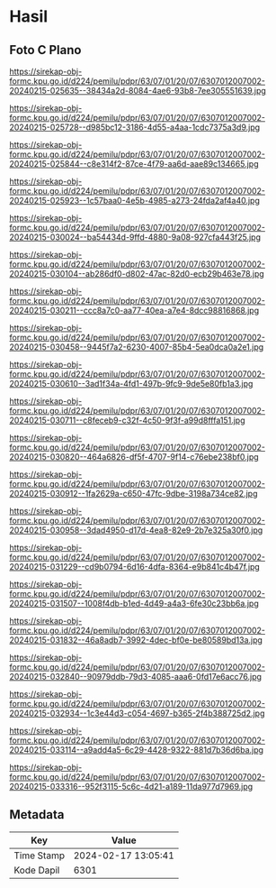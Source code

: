 # Hasil

## Foto C Plano

https://sirekap-obj-formc.kpu.go.id/d224/pemilu/pdpr/63/07/01/20/07/6307012007002-20240215-025635--38434a2d-8084-4ae6-93b8-7ee305551639.jpg

https://sirekap-obj-formc.kpu.go.id/d224/pemilu/pdpr/63/07/01/20/07/6307012007002-20240215-025728--d985bc12-3186-4d55-a4aa-1cdc7375a3d9.jpg

https://sirekap-obj-formc.kpu.go.id/d224/pemilu/pdpr/63/07/01/20/07/6307012007002-20240215-025844--c8e314f2-87ce-4f79-aa6d-aae89c134665.jpg

https://sirekap-obj-formc.kpu.go.id/d224/pemilu/pdpr/63/07/01/20/07/6307012007002-20240215-025923--1c57baa0-4e5b-4985-a273-24fda2af4a40.jpg

https://sirekap-obj-formc.kpu.go.id/d224/pemilu/pdpr/63/07/01/20/07/6307012007002-20240215-030024--ba54434d-9ffd-4880-9a08-927cfa443f25.jpg

https://sirekap-obj-formc.kpu.go.id/d224/pemilu/pdpr/63/07/01/20/07/6307012007002-20240215-030104--ab286df0-d802-47ac-82d0-ecb29b463e78.jpg

https://sirekap-obj-formc.kpu.go.id/d224/pemilu/pdpr/63/07/01/20/07/6307012007002-20240215-030211--ccc8a7c0-aa77-40ea-a7e4-8dcc98816868.jpg

https://sirekap-obj-formc.kpu.go.id/d224/pemilu/pdpr/63/07/01/20/07/6307012007002-20240215-030458--9445f7a2-6230-4007-85b4-5ea0dca0a2e1.jpg

https://sirekap-obj-formc.kpu.go.id/d224/pemilu/pdpr/63/07/01/20/07/6307012007002-20240215-030610--3ad1f34a-4fd1-497b-9fc9-9de5e80fb1a3.jpg

https://sirekap-obj-formc.kpu.go.id/d224/pemilu/pdpr/63/07/01/20/07/6307012007002-20240215-030711--c8feceb9-c32f-4c50-9f3f-a99d8fffa151.jpg

https://sirekap-obj-formc.kpu.go.id/d224/pemilu/pdpr/63/07/01/20/07/6307012007002-20240215-030820--464a6826-df5f-4707-9f14-c76ebe238bf0.jpg

https://sirekap-obj-formc.kpu.go.id/d224/pemilu/pdpr/63/07/01/20/07/6307012007002-20240215-030912--1fa2629a-c650-47fc-9dbe-3198a734ce82.jpg

https://sirekap-obj-formc.kpu.go.id/d224/pemilu/pdpr/63/07/01/20/07/6307012007002-20240215-030958--3dad4950-d17d-4ea8-82e9-2b7e325a30f0.jpg

https://sirekap-obj-formc.kpu.go.id/d224/pemilu/pdpr/63/07/01/20/07/6307012007002-20240215-031229--cd9b0794-6d16-4dfa-8364-e9b841c4b47f.jpg

https://sirekap-obj-formc.kpu.go.id/d224/pemilu/pdpr/63/07/01/20/07/6307012007002-20240215-031507--1008f4db-b1ed-4d49-a4a3-6fe30c23bb6a.jpg

https://sirekap-obj-formc.kpu.go.id/d224/pemilu/pdpr/63/07/01/20/07/6307012007002-20240215-031832--46a8adb7-3992-4dec-bf0e-be80589bd13a.jpg

https://sirekap-obj-formc.kpu.go.id/d224/pemilu/pdpr/63/07/01/20/07/6307012007002-20240215-032840--90979ddb-79d3-4085-aaa6-0fd17e6acc76.jpg

https://sirekap-obj-formc.kpu.go.id/d224/pemilu/pdpr/63/07/01/20/07/6307012007002-20240215-032934--1c3e44d3-c054-4697-b365-2f4b388725d2.jpg

https://sirekap-obj-formc.kpu.go.id/d224/pemilu/pdpr/63/07/01/20/07/6307012007002-20240215-033114--a9add4a5-6c29-4428-9322-881d7b36d6ba.jpg

https://sirekap-obj-formc.kpu.go.id/d224/pemilu/pdpr/63/07/01/20/07/6307012007002-20240215-033316--952f3115-5c6c-4d21-a189-11da977d7969.jpg


## Metadata

| Key        | Value               |
| ---------- | ------------------- |
| Time Stamp | 2024-02-17 13:05:41 |
| Kode Dapil | 6301                |



